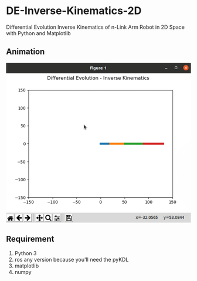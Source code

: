 # DE-Inverse-Kinematics-2D
Differential Evolution Inverse Kinematics of n-Link Arm Robot in 2D Space with Python and Matplotlib 

## Animation
![This is an image](https://github.com/BarelangFC/DE-Inverse-Kinematics-2D/blob/main/ikde.gif)

## Requirement
1. Python 3
2. ros any version because you'll need the pyKDL
3. matplotlib
4. numpy


